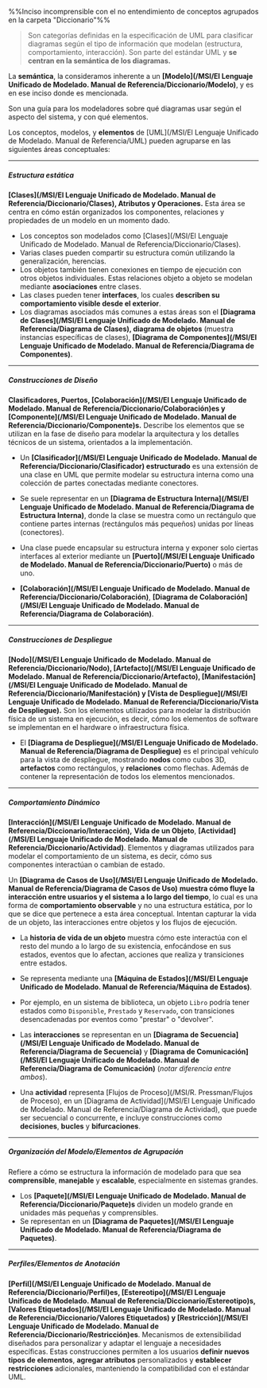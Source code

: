 %%Inciso incomprensible con el no entendimiento de conceptos agrupados en la carpeta "Diccionario"%%
> Son categorías definidas en la especificación de UML para clasificar diagramas según el tipo de información que modelan (estructura, comportamiento, interacción). Son parte del estándar UML y **se centran en la semántica de los diagramas.**

La **semántica**, la consideramos inherente a un **[Modelo](/MSI/El Lenguaje Unificado de Modelado. Manual de Referencia/Diccionario/Modelo)**, y es en ese inciso donde es mencionada.

Son una guía para los modeladores sobre qué diagramas usar según el aspecto del sistema, y con qué elementos.

Los conceptos, modelos, y **elementos** de [UML](/MSI/El Lenguaje Unificado de Modelado. Manual de Referencia/UML) pueden agruparse en las siguientes áreas conceptuales:
****
##### **Estructura estática** 
**[Clases](/MSI/El Lenguaje Unificado de Modelado. Manual de Referencia/Diccionario/Clases), Atributos y Operaciones.** Esta área se centra en cómo están organizados los componentes, relaciones y propiedades de un modelo en un momento dado.

- Los conceptos son modelados como [Clases](/MSI/El Lenguaje Unificado de Modelado. Manual de Referencia/Diccionario/Clases).
- Varias clases pueden compartir su estructura común utilizando la generalización, herencias.
- Los objetos también tienen conexiones en tiempo de ejecución con otros objetos individuales. Estas relaciones objeto a objeto se modelan mediante **asociaciones** entre clases.
- Las clases pueden tener **interfaces**, los cuales **describen su comportamiento visible desde el exterior**. 
- Los diagramas asociados más comunes a estas áreas son el **[Diagrama de Clases](/MSI/El Lenguaje Unificado de Modelado. Manual de Referencia/Diagrama de Clases), diagrama de objetos** (muestra instancias específicas de clases), **[Diagrama de Componentes](/MSI/El Lenguaje Unificado de Modelado. Manual de Referencia/Diagrama de Componentes)**.
****
##### **Construcciones de Diseño**
**Clasificadores, Puertos, [Colaboración](/MSI/El Lenguaje Unificado de Modelado. Manual de Referencia/Diccionario/Colaboración)es y [Componente](/MSI/El Lenguaje Unificado de Modelado. Manual de Referencia/Diccionario/Componente)s.** Describe los elementos que se utilizan en la fase de diseño para modelar la arquitectura y los detalles técnicos de un sistema, orientados a la implementación.

- Un **[Clasificador](/MSI/El Lenguaje Unificado de Modelado. Manual de Referencia/Diccionario/Clasificador) estructurado** es una extensión de una clase en UML que permite modelar su estructura interna como una colección de partes conectadas mediante conectores.
- Se suele representar en un **[Diagrama de Estructura Interna](/MSI/El Lenguaje Unificado de Modelado. Manual de Referencia/Diagrama de Estructura Interna)**, donde la clase se muestra como un rectángulo que contiene partes internas (rectángulos más pequeños) unidas por líneas (conectores).

- Una clase puede encapsular su estructura interna y exponer solo ciertas interfaces al exterior mediante un **[Puerto](/MSI/El Lenguaje Unificado de Modelado. Manual de Referencia/Diccionario/Puerto)** o más de uno.

- **[Colaboración](/MSI/El Lenguaje Unificado de Modelado. Manual de Referencia/Diccionario/Colaboración)**, **[Diagrama de Colaboración](/MSI/El Lenguaje Unificado de Modelado. Manual de Referencia/Diagrama de Colaboración)**.
****
##### **Construcciones de Despliegue**
**[Nodo](/MSI/El Lenguaje Unificado de Modelado. Manual de Referencia/Diccionario/Nodo), [Artefacto](/MSI/El Lenguaje Unificado de Modelado. Manual de Referencia/Diccionario/Artefacto), [Manifestación](/MSI/El Lenguaje Unificado de Modelado. Manual de Referencia/Diccionario/Manifestación) y [Vista de Despliegue](/MSI/El Lenguaje Unificado de Modelado. Manual de Referencia/Diccionario/Vista de Despliegue).** Son los elementos utilizados para modelar la distribución física de un sistema en ejecución, es decir, cómo los elementos de software se implementan en el hardware o infraestructura física.

- El **[Diagrama de Despliegue](/MSI/El Lenguaje Unificado de Modelado. Manual de Referencia/Diagrama de Despliegue)** es el principal vehículo para la vista de despliegue, mostrando **nodos** como cubos 3D, **artefactos** como rectángulos, y **relaciones** como flechas. Además de contener la representación de todos los elementos mencionados.
****
##### **Comportamiento Dinámico**
 **[Interacción](/MSI/El Lenguaje Unificado de Modelado. Manual de Referencia/Diccionario/Interacción),** **Vida de un Objeto**, **[Actividad](/MSI/El Lenguaje Unificado de Modelado. Manual de Referencia/Diccionario/Actividad)**. Elementos y diagramas utilizados para modelar el comportamiento de un sistema, es decir, cómo sus componentes interactúan o cambian de estado.
 
 Un **[Diagrama de Casos de Uso](/MSI/El Lenguaje Unificado de Modelado. Manual de Referencia/Diagrama de Casos de Uso)** **muestra cómo fluye la interacción entre usuarios y el sistema a lo largo del tiempo**, lo cual es una forma de **comportamiento observable** y no una estructura estática, por lo que se dice que pertenece a esta área conceptual.
Intentan capturar la vida de un objeto, las interacciones entre objetos y los flujos de ejecución.

- La **historia de vida de un objeto** muestra cómo este interactúa con el resto del mundo a lo largo de su existencia, enfocándose en sus estados, eventos que lo afectan, acciones que realiza y transiciones entre estados.
- Se representa mediante una **[Máquina de Estados](/MSI/El Lenguaje Unificado de Modelado. Manual de Referencia/Máquina de Estados)**.
- Por ejemplo, en un sistema de biblioteca, un objeto `Libro` podría tener estados como `Disponible`, `Prestado` y `Reservado`, con transiciones desencadenadas por eventos como "prestar" o "devolver".

- Las **interacciones** se representan en un **[Diagrama de Secuencia](/MSI/El Lenguaje Unificado de Modelado. Manual de Referencia/Diagrama de Secuencia)** y **[Diagrama de Comunicación](/MSI/El Lenguaje Unificado de Modelado. Manual de Referencia/Diagrama de Comunicación)** (*notar diferencia entre ambos*).

- Una **actividad** representa [Flujos de Proceso](/MSI/R. Pressman/Flujos de Proceso), en un [Diagrama de Actividad](/MSI/El Lenguaje Unificado de Modelado. Manual de Referencia/Diagrama de Actividad), que puede ser secuencial o concurrente, e incluye construcciones como **decisiones**, **bucles** y **bifurcaciones**. 
****
##### **Organización del Modelo/Elementos de Agrupación**
Refiere a cómo se estructura la información de modelado para que sea **comprensible**, **manejable** y **escalable**, especialmente en sistemas grandes.
- Los **[Paquete](/MSI/El Lenguaje Unificado de Modelado. Manual de Referencia/Diccionario/Paquete)s** dividen un modelo grande en unidades más pequeñas y comprensibles.
- Se representan en un **[Diagrama de Paquetes](/MSI/El Lenguaje Unificado de Modelado. Manual de Referencia/Diagrama de Paquetes)**. 
****
##### **Perfiles/Elementos de Anotación**
**[Perfil](/MSI/El Lenguaje Unificado de Modelado. Manual de Referencia/Diccionario/Perfil)es, [Estereotipo](/MSI/El Lenguaje Unificado de Modelado. Manual de Referencia/Diccionario/Estereotipo)s, [Valores Etiquetados](/MSI/El Lenguaje Unificado de Modelado. Manual de Referencia/Diccionario/Valores Etiquetados) y [Restricción](/MSI/El Lenguaje Unificado de Modelado. Manual de Referencia/Diccionario/Restricción)es**. Mecanismos de extensibilidad diseñados para personalizar y adaptar el lenguaje a necesidades específicas. Estas construcciones permiten a los usuarios **definir nuevos tipos de elementos**, **agregar atributos** personalizados y **establecer restricciones** adicionales, manteniendo la compatibilidad con el estándar UML.



